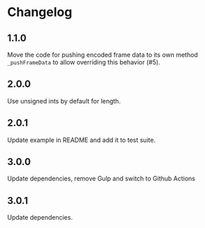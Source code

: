 # Changelog

## 1.1.0

Move the code for pushing encoded frame data to its own method `_pushFrameData` to allow overriding this behavior (#5).

## 2.0.0

Use unsigned ints by default for length.

## 2.0.1

Update example in README and add it to test suite.

## 3.0.0

Update dependencies, remove Gulp and switch to Github Actions

## 3.0.1

Update dependencies.
